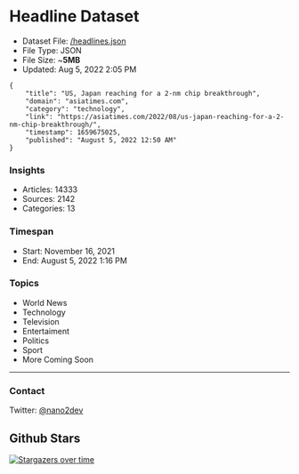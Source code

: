 # Headline Dataset

- Dataset File: [/headlines.json](https://raw.githubusercontent.com/fwd/news/master/headlines.json) 
- File Type: JSON
- File Size: ~**5MB**
- Updated: Aug 5, 2022 2:05 PM

```
{
    "title": "US, Japan reaching for a 2-nm chip breakthrough",
    "domain": "asiatimes.com",
    "category": "technology",
    "link": "https://asiatimes.com/2022/08/us-japan-reaching-for-a-2-nm-chip-breakthrough/",
    "timestamp": 1659675025,
    "published": "August 5, 2022 12:50 AM"
}
```

### Insights

- Articles: 14333
- Sources: 2142
- Categories: 13

### Timespan

- Start: November 16, 2021
- End: August 5, 2022 1:16 PM

### Topics

- World News
- Technology
- Television
- Entertaiment
- Politics
- Sport
- More Coming Soon

---

### Contact 

Twitter: [@nano2dev](https://twitter.com/nano2dev)

## Github Stars

[![Stargazers over time](https://starchart.cc/fwd/news.svg)](https://starchart.cc/fwd/news)
	